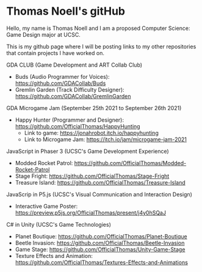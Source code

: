 # Thomas Noell's gitHub

Hello, my name is Thomas Noell and I am a proposed Computer Science: Game Design major at UCSC.

This is my github page where I will be posting links to my other repositories that contain projects I have worked on.

GDA CLUB (Game Development and ART Collab Club)
- Buds (Audio Programmer for Voices): https://github.com/GDACollab/Buds
- Gremlin Garden (Track Difficulty Designer): https://github.com/GDACollab/GremlinGarden

GDA Microgame Jam (September 25th 2021 to September 26th 2021)
- Happy Hunter (Programmer and Designer): https://github.com/OfficialThomas/HappyHunting
  - Link to game: https://jonahrobot.itch.io/happyhunting
  - Link to Microgame Jam: https://itch.io/jam/microgame-jam-2021

JavaScript in Phaser 3 (UCSC's Game Development Experience)
- Modded Rocket Patrol: https://github.com/OfficialThomas/Modded-Rocket-Patrol
- Stage Fright: https://github.com/OfficialThomas/Stage-Fright
- Treasure Island: https://github.com/OfficialThomas/Treasure-Island

JavaScrip in P5.js (UCSC's Visual Communication and Interaction Design)
- Interactive Game Poster: https://preview.p5js.org/OfficialThomas/present/j4y0hSQaJ

C# in Unity (UCSC's Game Technologies)
- Planet Boutique: https://github.com/OfficialThomas/Planet-Boutique
- Beetle Invasion: https://github.com/OfficialThomas/Beetle-Invasion
- Game Stage: https://github.com/OfficialThomas/Unity-Game-Stage
- Texture Effects and Animation: https://github.com/OfficialThomas/Textures-Effects-and-Animations
